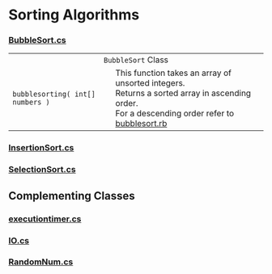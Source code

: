 # Sorting Algorithms  

### [BubbleSort.cs]()  

<table>
  <tr>
    <td style="width:100%;" colspan="2" align="center"><code>BubbleSort</code> Class</td>
  </tr>
  <tr>
    <td nowrap><code>bubblesorting( int[] numbers )</code></th>
    <td align="left">
        This function takes an array of unsorted integers.
        <br/>
        Returns a sorted array in ascending order.
        <br/>
        For a descending order refer to <a href="https://github.com/Bubblemelon/Ruby-Stuff/blob/master/ruby%20practice/bubblesort.rb">bubblesort.rb</a>
    </td>
  </tr>
</table>

### [InsertionSort.cs]()  

### [SelectionSort.cs]()  

## Complementing Classes  

### [executiontimer.cs]()  

### [IO.cs]()  

### [RandomNum.cs]()  

